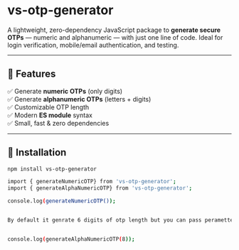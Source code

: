 # vs-otp-generator



A lightweight, zero-dependency JavaScript package to **generate secure OTPs** — numeric and alphanumeric — with just one line of code. Ideal for login verification, mobile/email authentication, and testing.

---

## 🚀 Features

✅ Generate **numeric OTPs** (only digits)  
✅ Generate **alphanumeric OTPs** (letters + digits)  
✅ Customizable OTP length  
✅ Modern **ES module** syntax  
✅ Small, fast & zero dependencies  

---


## 🚀 Installation

```bash
npm install vs-otp-generator
```

```bash
import { generateNumericOTP} from 'vs-otp-generator';
import { generateAlphaNumericOTP} from 'vs-otp-generator';
```

```bash
console.log(generateNumericOTP());


By default it genrate 6 digits of otp length but you can pass perametter acourding to your otp length


console.log(generateAlphaNumericOTP(8));
```
